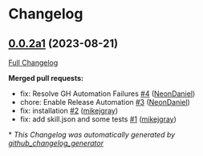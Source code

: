 # Changelog

## [0.0.2a1](https://github.com/NeonGeckoCom/skill-mark2-audio-receiver/tree/0.0.2a1) (2023-08-21)

[Full Changelog](https://github.com/NeonGeckoCom/skill-mark2-audio-receiver/compare/31469d4b92a75c8d3b8910cdbc085b435afe45e0...0.0.2a1)

**Merged pull requests:**

- fix: Resolve GH Automation Failures [\#4](https://github.com/NeonGeckoCom/skill-mark2-audio-receiver/pull/4) ([NeonDaniel](https://github.com/NeonDaniel))
- chore: Enable Release Automation [\#3](https://github.com/NeonGeckoCom/skill-mark2-audio-receiver/pull/3) ([NeonDaniel](https://github.com/NeonDaniel))
- fix: installation [\#2](https://github.com/NeonGeckoCom/skill-mark2-audio-receiver/pull/2) ([mikejgray](https://github.com/mikejgray))
- fix: add skill.json and some tests [\#1](https://github.com/NeonGeckoCom/skill-mark2-audio-receiver/pull/1) ([mikejgray](https://github.com/mikejgray))



\* *This Changelog was automatically generated by [github_changelog_generator](https://github.com/github-changelog-generator/github-changelog-generator)*
